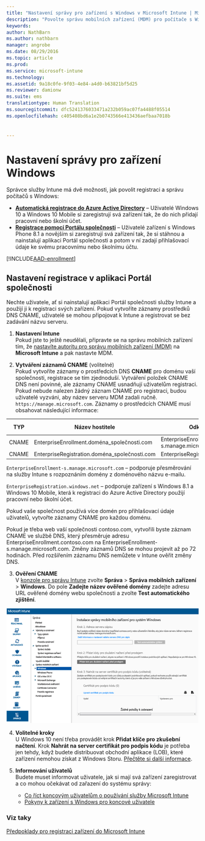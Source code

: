 ```yaml
---
title: "Nastavení správy pro zařízení s Windows v Microsoft Intune | Microsoft Intune"
description: "Povolte správu mobilních zařízení (MDM) pro počítače s Windows včetně zařízení s Windows 10 pomocí služby Microsoft Intune."
keywords: 
author: NathBarn
ms.author: nathbarn
manager: angrobe
ms.date: 08/29/2016
ms.topic: article
ms.prod: 
ms.service: microsoft-intune
ms.technology: 
ms.assetid: 9a18c0fe-9f03-4e84-a4d0-b63821bf5d25
ms.reviewer: damionw
ms.suite: ems
translationtype: Human Translation
ms.sourcegitcommit: dfc5241376033471a232b059ac07fa4488f05514
ms.openlocfilehash: c405408bd6a1e2b0743566e413436aefbaa7018b


---
```


# Nastavení správy pro zařízení Windows

Správce služby Intune má dvě možnosti, jak povolit registraci a správu počítačů s Windows:

- **[Automatická registrace do Azure Active Directory](#azure-active-directory-enrollment)** – Uživatelé Windows 10 a Windows 10 Mobile si zaregistrují svá zařízení tak, že do nich přidají pracovní nebo školní účet.
- **[Registrace pomocí Portálu společnosti](#company-portal-app-enrollment)** – Uživatelé zařízení s Windows Phone 8.1 a novějším si zaregistrují svá zařízení tak, že si stáhnou a nainstalují aplikaci Portál společnosti a potom v ní zadají přihlašovací údaje ke svému pracovnímu nebo školnímu účtu.

[!INCLUDE[AAD-enrollment](../includes/win10-automatic-enrollment-aad.md)]

## Nastavení registrace v aplikaci Portál společnosti
Nechte uživatele, ať si nainstalují aplikaci Portál společnosti služby Intune a použijí ji k registraci svých zařízení. Pokud vytvoříte záznamy prostředků DNS CNAME, uživatelé se mohou připojovat k Intune a registrovat se bez zadávání názvu serveru.

1. **Nastavení Intune**<br>
Pokud jste to ještě neudělali, připravte se na správu mobilních zařízení tím, že [nastavíte autoritu pro správu mobilních zařízení (MDM)](prerequisites-for-enrollment.md#set-mobile-device-management-authority) na **Microsoft Intune** a pak nastavte MDM.

2. **Vytváření záznamů CNAME** (volitelné)<br>Pokud vytvoříte záznamy o prostředcích DNS **CNAME** pro doménu vaší společnosti, registrace se tím zjednoduší. Vytváření položek CNAME DNS není povinné, ale záznamy CNAME usnadňují uživatelům registraci. Pokud nebude nalezen žádný záznam CNAME pro registraci, budou uživatelé vyzváni, aby název serveru MDM zadali ručně. `https://manage.microsoft.com`. Záznamy o prostředcích CNAME musí obsahovat následující informace:

  |TYP|Název hostitele|Odkazuje na|Hodnota TTL|
  |--------|-------------|-------------|-------|
  |CNAME|EnterpriseEnrollment.doména_společnosti.com|EnterpriseEnrollment-s.manage.microsoft.com |1 hodina|
  |CNAME|EnterpriseRegistration.doména_společnosti.com|EnterpriseRegistration.windows.net|1 hodina|

  `EnterpriseEnrollment-s.manage.microsoft.com` – podporuje přesměrování na služby Intune s rozpoznáním domény z doménového názvu e-mailu.

  `EnterpriseRegistration.windows.net` – podporuje zařízení s Windows 8.1 a Windows 10 Mobile, která k registraci do Azure Active Directory použijí pracovní nebo školní účet.

  Pokud vaše společnost používá více domén pro přihlašovací údaje uživatelů, vytvořte záznamy CNAME pro každou doménu.

  Pokud je třeba web vaší společnosti contoso.com, vytvořili byste záznam CNAME ve službě DNS, který přesměruje adresu EnterpriseEnrollment.contoso.com na EnterpriseEnrollment-s.manage.microsoft.com. Změny záznamů DNS se mohou projevit až po 72 hodinách. Před rozšířením záznamu DNS nemůžete v Intune ověřit změny DNS.

3.  **Ověření CNAME**<br>V [konzole pro správu Intune](http://manage.microsoft.com) zvolte **Správa** &gt; **Správa mobilních zařízení** &gt; **Windows**. Do pole **Zadejte název ověřené domény** zadejte adresu URL ověřené domény webu společnosti a zvolte **Test automatického zjištění**.

  ![Dialogové okno správy zařízení s Windows](../media/enroll-intune-winenr.png)

4.  **Volitelné kroky**<br>U Windows 10 není třeba provádět krok **Přidat klíče pro zkušební načtení**. Krok **Nahrát na server certifikát pro podpis kódu** je potřeba jen tehdy, když budete distribuovat obchodní aplikace (LOB), které zařízení nemohou získat z Windows Storu. [Přečtěte si další informace](set-up-windows-phone-8.0-management-with-microsoft-intune.md).

6.  **Informování uživatelů**<br>Budete muset informovat uživatele, jak si mají svá zařízení zaregistrovat a co mohou očekávat od zařazení do systému správy:
      - [Co říct koncovým uživatelům o používání služby Microsoft Intune](what-to-tell-your-end-users-about-using-microsoft-intune.md)
      - [Pokyny k zařízení s Windows pro koncové uživatele](../enduser/using-your-windows-device-with-intune.md)

### Viz taky
[Předpoklady pro registraci zařízení do Microsoft Intune](prerequisites-for-enrollment.md)



<!--HONumber=Oct16_HO3-->


